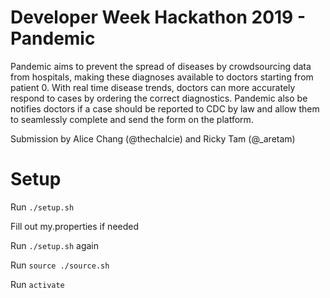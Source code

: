 # Developer Week Hackathon 2019 - Pandemic
Pandemic aims to prevent the spread of diseases by crowdsourcing data from hospitals, making these diagnoses available to doctors starting from patient 0. With real time disease trends, doctors can more accurately respond to cases by ordering the correct diagnostics. Pandemic also be notifies doctors if a case should be reported to CDC by law and allow them to seamlessly complete and send the form on the platform.

Submission by Alice Chang (@thechalcie) and Ricky Tam (@_aretam)

# Setup
Run `./setup.sh`

Fill out my.properties if needed

Run `./setup.sh` again

Run `source ./source.sh`

Run `activate`
